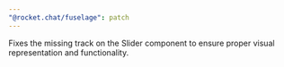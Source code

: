 ```yaml
---
"@rocket.chat/fuselage": patch
---
```


Fixes the missing track on the Slider component to ensure proper visual representation and functionality.
